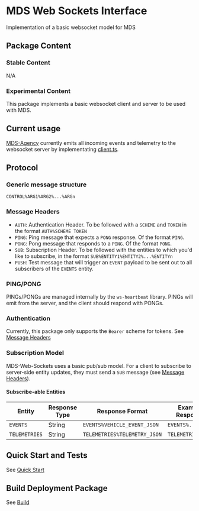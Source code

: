 # MDS Web Sockets Interface
Implementation of a basic websocket model for MDS

## Package Content

### Stable Content
N/A
### Experimental Content
This package implements a basic websocket client and server to be used with MDS.

## Current usage
[MDS-Agency](../mds-agency/README.md) currently emits all incoming events and telemetry to the websocket server by implementating [client.ts](client.ts).

## Protocol

### Generic message structure
`CONTROL%ARG1%ARG2%...%ARGn`

### Message Headers
* `AUTH`: Authentication Header. To be followed with a `SCHEME` and `TOKEN` in the format `AUTH%SCHEME TOKEN`
* `PING`: Ping message that expects a `PONG` response. Of the format `PING`.
* `PONG`: Pong message that responds to a `PING`. Of the format `PONG`.
* `SUB`: Subscription Header. To be followed with the entities to which you'd like to subscribe, in the format `SUB%ENTITY1%ENTITY2%...%ENTITYn`
* `PUSH`: Test message that will trigger an `EVENT` payload to be sent out to all subscribers of the `EVENTS` entity.

### PING/PONG
PINGs/PONGs are managed internally by the `ws-heartbeat` library. PINGs will emit from the server, and the client should respond with PONGs.

### Authentication
Currently, this package only supports the `Bearer` scheme for tokens. See [Message Headers](#message-headers)

### Subscription Model
MDS-Web-Sockets uses a basic pub/sub model. For a client to subscribe to server-side entity updates, they must send a `SUB` message (see [Message Headers](#message-headers)).

#### Subscribe-able Entities
| Entity        | Response Type | Response Format              | Example Response  |
|---------------|---------------|------------------------------|-------------------|
| `EVENTS`      | String        | `EVENTS%VEHICLE_EVENT_JSON`  | `EVENTS%...`      |
| `TELEMETRIES` | String        | `TELEMETRIES%TELEMETRY_JSON` | `TELEMETRIES%...` |

## Quick Start and Tests
See [Quick Start](../../README.md#Installation)

## Build Deployment Package
See [Build](../../README.md#Build)